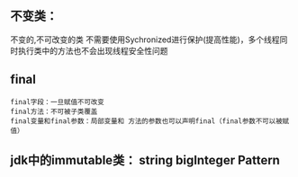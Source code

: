 ## 不变类：
   不变的,不可改变的类
   不需要使用Sychronized进行保护(提高性能)，多个线程同时执行类中的方法也不会出现线程安全性问题
## final
    final字段：一旦赋值不可改变
    final方法：不可被子类覆盖
    final变量和final参数：局部变量和 方法的参数也可以声明final（final参数不可以被赋值）
## jdk中的immutable类： string bigInteger Pattern